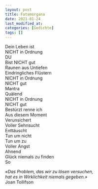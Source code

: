 ```yaml
---
layout: post
title: Fatamorgana
date: 2021-01-24
last_modified_at:
categories: [Gedichte]
tags: []
---
```


Dein Leben ist  
NICHT in Ordnung  
DU  
Bist NICHT gut  
Raunen aus Untiefen  
Eindringliches Flüstern  
NICHT in Ordnung  
NICHT gut  
Mantra  
Quälend  
NICHT in Ordnung  
NICHT gut  
Bestürzt renne ich  
Aus diesem Moment  
Verunsichert  
Voller Sehnsucht  
Enttäuscht  
Tun um nicht  
Tun um zu  
Voller Angst  
Ahnend  
Glück niemals zu finden  
So  


_«Das Problem, das wir zu lösen versuchen,  
hat es in Wirklichkeit niemals gegeben.»_  
Joan Tollifson
